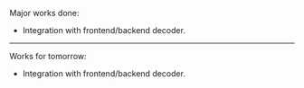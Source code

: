 Major works done:
  * Integration with frontend/backend decoder.

---

Works for tomorrow:
  * Integration with frontend/backend decoder.